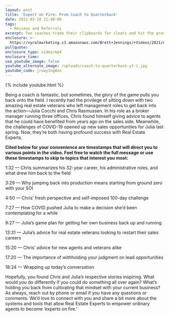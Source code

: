 ```yaml
---
layout: post
title: 'Expert on Fire: From Coach to Quarterback'
date: 2021-03-10 21:40:00
tags:
  - Reviews and Referrals
excerpt: Two coaches trade their clipboards for cleats and hit the ground running.
enclosure: >-
  https://vyralmarketing.s3.amazonaws.com/Brett+Jennings/+Videos/2021/Agent+on+Fire_+From+Coach+to+Quarterback.mp4
pullquote:
enclosure_type: video/mp4
enclosure_time:
use_youtube_image: false
youtube_alternate_image: /uploads/coach-to-quarterback-yt-1.jpg
youtube_code: jruwy1ngWzo
---
```

{% include youtube.html %}

Being a coach is fantastic, but sometimes, the glory of the game pulls you back onto the field. I recently had the privilege of sitting down with two amazing real estate veterans who left management roles to get back into the action—Julia Cocchi and Chris Rasmussen. In his role as a broker manager running three offices, Chris found himself giving advice to agents that he could have benefited from years ago on the sales side. Meanwhile, the challenges of COVID-19 opened up new sales opportunities for Julia last spring. Now, they’re both having profound success with Real Estate Experts.&nbsp;

**Cited below for your convenience are timestamps that will direct you to various points in the video. Feel free to watch the full message or use these timestamps to skip to topics that interest you most:**

1:32 — Chris summarizes his 32-year career, his administrative roles, and what drew him back to the field&nbsp;

3:29 — Why jumping back into production means starting from ground zero with your SOI

4:50 — Chris’ fresh perspective and self-imposed 100-day challenge&nbsp;

7:27 — How COVID pushed Julia to make a decision she’d been contemplating for a while

9:27 — Julia’s game plan for getting her own business back up and running&nbsp;

13:31 — Julia’s advice for real estate veterans looking to restart their sales careers&nbsp;

15:20 — Chris’ advice for new agents and veterans alike&nbsp;

17:20 — The importance of withholding your judgment on lead opportunities

18:24 — Wrapping up today’s conversation

Hopefully, you found Chris and Julia’s respective stories inspiring. What would *you* do differently if you could do something all over again? What’s holding you back from cultivating that mindset with your current business? As always, reach out by phone or email if you have any questions or comments. We’d love to connect with you and share a bit more about the systems and tools that allow Real Estate Experts to empower ordinary agents to become ‘experts on fire.’
